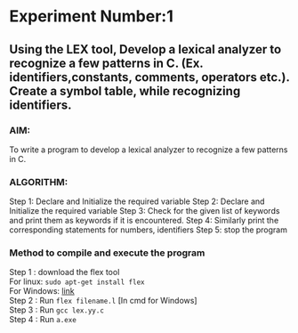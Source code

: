 # Experiment Number:1
## Using the LEX tool, Develop a lexical analyzer to recognize a few patterns in C. (Ex. identifiers,constants, comments, operators etc.). Create a symbol table, while recognizing identifiers.

### AIM:
To write a program to develop a lexical analyzer to recognize a few patterns in C.
### ALGORITHM:
Step 1: Declare and Initialize the required variable
Step 2: Declare and Initialize the required variable
Step 3: Check for the given list of keywords and print them as keywords if it is
encountered. Step 4: Similarly print the corresponding statements for numbers,
identifiers
Step 5: stop the program

### Method to compile and execute the program
Step 1 : download the flex tool </br>
         For linux: `sudo apt-get install flex`</br>
         For Windows: <a href="https://www.technorange.com/wp-content/uploads/Flex%20Windows%20%5BLex%20and%20Yacc%5D.exe"> link </a></br>
Step 2 : Run ` flex filename.l ` [In cmd for Windows] </br>
Step 3 : Run  ` gcc lex.yy.c `</br>
Step 4 : Run  ` a.exe `
